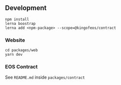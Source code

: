 ## Development
```
npm install
lerna boostrap
lerna add <npm-package> --scope=@kingofeos/contract
```

### Website
```
cd packages/web
yarn dev
```

### EOS Contract
See `README.md` inside `packages/contract`